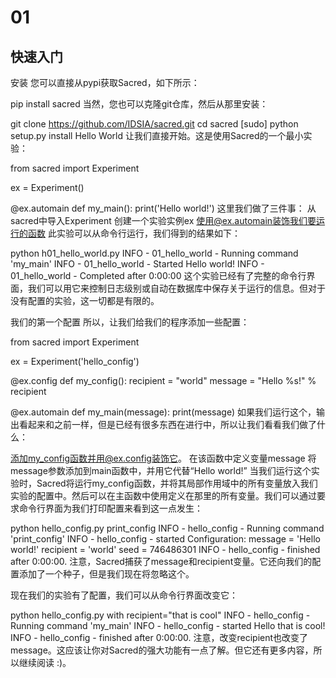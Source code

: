# 01

## 快速入门

安装
您可以直接从pypi获取Sacred，如下所示：

pip install sacred
当然，您也可以克隆git仓库，然后从那里安装：

git clone https://github.com/IDSIA/sacred.git
cd sacred
[sudo] python setup.py install
Hello World
让我们直接开始。这是使用Sacred的一个最小实验：

from sacred import Experiment

ex = Experiment()

@ex.automain
def my_main():
print('Hello world!')
这里我们做了三件事：
从sacred中导入Experiment
创建一个实验实例ex
使用@ex.automain装饰我们要运行的函数
此实验可以从命令行运行，我们得到的结果如下：

python h01_hello_world.py
INFO - 01_hello_world - Running command 'my_main'
INFO - 01_hello_world - Started
Hello world!
INFO - 01_hello_world - Completed after 0:00:00
这个实验已经有了完整的命令行界面，我们可以用它来控制日志级别或自动在数据库中保存关于运行的信息。但对于没有配置的实验，这一切都是有限的。

我们的第一个配置
所以，让我们给我们的程序添加一些配置：

from sacred import Experiment

ex = Experiment('hello_config')

@ex.config
def my_config():
recipient = "world"
message = "Hello %s!" % recipient

@ex.automain
def my_main(message):
print(message)
如果我们运行这个，输出看起来和之前一样，但是已经有很多东西在进行中，所以让我们看看我们做了什么：

添加my_config函数并用@ex.config装饰它。
在该函数中定义变量message
将message参数添加到main函数中，并用它代替“Hello world!”
当我们运行这个实验时，Sacred将运行my_config函数，并将其局部作用域中的所有变量放入我们实验的配置中。然后可以在主函数中使用定义在那里的所有变量。我们可以通过要求命令行界面为我们打印配置来看到这一点发生：

python hello_config.py print_config
INFO - hello_config - Running command 'print_config'
INFO - hello_config - started
Configuration:
message = 'Hello world!'
recipient = 'world'
seed = 746486301
INFO - hello_config - finished after 0:00:00.
注意，Sacred捕获了message和recipient变量。它还向我们的配置添加了一个种子，但是我们现在将忽略这个。

现在我们的实验有了配置，我们可以从命令行界面改变它：

python hello_config.py with recipient="that is cool"
INFO - hello_config - Running command 'my_main'
INFO - hello_config - started
Hello that is cool!
INFO - hello_config - finished after 0:00:00.
注意，改变recipient也改变了message。这应该让你对Sacred的强大功能有一点了解。但它还有更多内容，所以继续阅读 :)。
